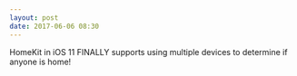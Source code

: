 ```yaml
---
layout: post
date: 2017-06-06 08:30
---
```

HomeKit in iOS 11 FINALLY supports using multiple devices to determine if anyone is home! 
